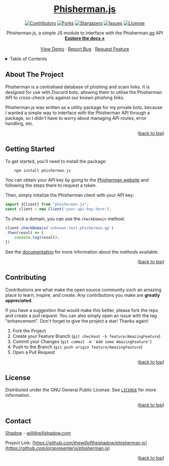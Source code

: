 
<div id="top"></div>


<!-- PROJECT LOGO -->
<br />
<div align="center">
  <a href="https://github.com/thewilloftheshadow/phisherman.js">
    <h1>Phisherman.js</h1>
  </a>



[![Contributors][contributors-shield]][contributors-url] [![Forks][forks-shield]][forks-url] [![Stargazers][stars-shield]][stars-url] [![Issues][issues-shield]][issues-url] [![License][license-shield]][license-url]


  <p align="center">
    Phisherman.js, a simple JS module to interface with the Phisherman.gg API
    <br />
    <a href="https://phisherman.js.org/modules"><strong>Explore the docs »</strong></a>
    <br />
    <br />
    <a href="#">View Demo</a>
    ·
    <a href="https://github.com/thewilloftheshadow/phisherman.js/issues">Report Bug</a>
    ·
    <a href="https://github.com/thewilloftheshadow/phisherman.js/issues">Request Feature</a>
  </p>
</div>



<!-- TABLE OF CONTENTS -->
<details>
  <summary>Table of Contents</summary>
  <ol>
    <li>
      <a href="#about-the-project">About The Project</a>
    </li>
    <li>
      <a href="#getting-started">Getting Started</a>
    </li>
    <li><a href="#contributing">Contributing</a></li>
    <li><a href="#license">License</a></li>
    <li><a href="#contact">Contact</a></li>
  </ol>
</details>



<!-- ABOUT THE PROJECT -->
## About The Project

Phisherman is a centralised database of phishing and scam links. It is designed for use with Discord bots, allowing them to utilise the Phisherman API to cross-check urls against our known phishing links.

Phisherman.js was written as a utility package for my private bots, because I wanted a simple way to interface with the Phisherman API through a package, so I didn't have to worry about managing API routes, error handling, etc.

<p align="right">(<a href="#top">back to top</a>)</p>



<!-- GETTING STARTED -->
## Getting Started

To get started, you'll need to install the package:

```bash
    npm install phisherman.js
```

You can obtain your API key by going to the [Phisherman website](https://phisherman.gg) and following the steps there to request a token.

Then, simply initalize the Phisherman client with your API key:

```javascript
import {Client} from "phisherman.js";
const client = new Client('your-api-key-here');
```

To check a domain, you can use the `checkDomain` method:

```javascript
client.checkDomain('unknown.test.phisherman.gg')
.then(result => {
    console.log(result);
})
```

See the [documentation](https://phisherman.js.org) for more information about the methods available.

<p align="right">(<a href="#top">back to top</a>)</p>



<!-- CONTRIBUTING -->
## Contributing

Contributions are what make the open source community such an amazing place to learn, inspire, and create. Any contributions you make are **greatly appreciated**.

If you have a suggestion that would make this better, please fork the repo and create a pull request. You can also simply open an issue with the tag "enhancement".
Don't forget to give the project a star! Thanks again!

1. Fork the Project
2. Create your Feature Branch (`git checkout -b feature/AmazingFeature`)
3. Commit your Changes (`git commit -m 'Add some AmazingFeature'`)
4. Push to the Branch (`git push origin feature/AmazingFeature`)
5. Open a Pull Request

<p align="right">(<a href="#top">back to top</a>)</p>



<!-- LICENSE -->
## License

Distributed under the GNU General Public License. See [`LICENSE`](./LICENSE) for more information.

<p align="right">(<a href="#top">back to top</a>)</p>



<!-- CONTACT -->
## Contact

[Shadow](https://github.com/thewilloftheshadow) - will@willshadow.com

Project Link: [https://github.com/thewilloftheshadow/phisherman.js](https://github.com/propresenterjs/phisherman.js)

<p align="right">(<a href="#top">back to top</a>)</p>



<!-- MARKDOWN LINKS & IMAGES -->
<!-- https://www.markdownguide.org/basic-syntax/#reference-style-links -->
[contributors-shield]: https://img.shields.io/github/contributors/thewilloftheshadow/phisherman.js.svg?style=for-the-badge
[contributors-url]: https://github.com/thewilloftheshadow/phisherman.js/graphs/contributors
[forks-shield]: https://img.shields.io/github/forks/thewilloftheshadow/phisherman.js.svg?style=for-the-badge
[forks-url]: https://github.com/thewilloftheshadow/phisherman.js/network/members
[stars-shield]: https://img.shields.io/github/stars/thewilloftheshadow/phisherman.js.svg?style=for-the-badge
[stars-url]: https://github.com/thewilloftheshadow/phisherman.js/stargazers
[issues-shield]: https://img.shields.io/github/issues/thewilloftheshadow/phisherman.js.svg?style=for-the-badge
[issues-url]: https://github.com/thewilloftheshadow/phisherman.js/issues
[license-shield]: https://img.shields.io/github/license/thewilloftheshadow/phisherman.js.svg?style=for-the-badge
[license-url]: https://github.com/thewilloftheshadow/phisherman.js/blob/master/LICENSE.txt